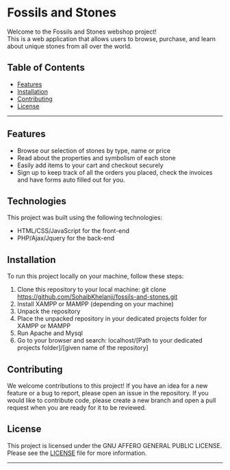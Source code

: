 # Fossils and Stones
Welcome to the Fossils and Stones webshop project! <br> 
This is a web application that allows users to browse, purchase, and learn about unique stones from all over the world.

## Table of Contents
- [Features](#features)
- [Installation](#installation)
- [Contributing](#contributing)
- [License](#license)

---

## Features
* Browse our selection of stones by type, name or price <br>
* Read about the properties and symbolism of each stone <br>
* Easily add items to your cart and checkout securely <br>
* Sign up to keep track of all the orders you placed, check the invoices and have forms auto filled out for you. <br>

## Technologies
This project was built using the following technologies:

* HTML/CSS/JavaScript for the front-end <br>
* PHP/Ajax/Jquery for the back-end <br>

## Installation
To run this project locally on your machine, follow these steps:

1. Clone this repository to your local machine: git clone https://github.com/SohaibKhelanji/fossils-and-stones.git <br>
2. Install XAMPP or MAMPP (depending on your machine)  <br>
3. Unpack the repository <br>
4. Place the unpacked repository in your dedicated projects folder for XAMPP or MAMPP <br>
5. Run Apache and Mysql <br>
6. Go to your browser and search: localhost/[Path to your dedicated projects folder]/[given name of the repository] <br>

## Contributing
We welcome contributions to this project! If you have an idea for a new feature or a bug to report, please open an issue in the repository.
If you would like to contribute code, please create a new branch and open a pull request when you are ready for it to be reviewed.

## License
This project is licensed under the GNU AFFERO GENERAL PUBLIC LICENSE. Please see the [LICENSE](LICENSE) file for more information.

---
